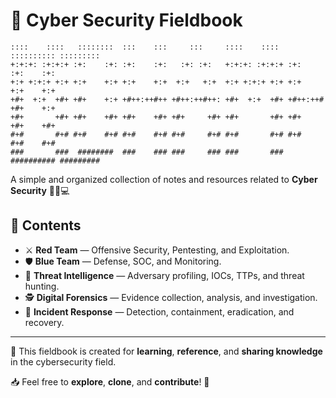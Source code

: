 # 📘 Cyber Security Fieldbook
```
::::    ::::   ::::::::  :::    :::     :::     ::::    ::::  :::::::::: :::::::::  
+:+:+: :+:+:+ :+:    :+: :+:    :+:   :+: :+:   +:+:+: :+:+:+ :+:        :+:    :+: 
+:+ +:+:+ +:+ +:+    +:+ +:+    +:+  +:+   +:+  +:+ +:+:+ +:+ +:+        +:+    +:+ 
+#+  +:+  +#+ +#+    +:+ +#++:++#++ +#++:++#++: +#+  +:+  +#+ +#++:++#   +#+    +:+ 
+#+       +#+ +#+    +#+ +#+    +#+ +#+     +#+ +#+       +#+ +#+        +#+    +#+ 
#+#       #+# #+#    #+# #+#    #+# #+#     #+# #+#       #+# #+#        #+#    #+# 
###       ###  ########  ###    ### ###     ### ###       ### ########## #########
```

A simple and organized collection of notes and resources related to **Cyber Security** 🕵️‍♂️💻

## 📂 Contents

- ⚔️ **Red Team** — Offensive Security, Pentesting, and Exploitation.  
- 🛡️ **Blue Team** — Defense, SOC, and Monitoring.  
- 🧠 **Threat Intelligence** — Adversary profiling, IOCs, TTPs, and threat hunting.  
- 🕵️ **Digital Forensics** — Evidence collection, analysis, and investigation.  
- 🚨 **Incident Response** — Detection, containment, eradication, and recovery.


---

🔐 This fieldbook is created for **learning**, **reference**, and **sharing knowledge** in the cybersecurity field.

📥 Feel free to **explore**, **clone**, and **contribute**! 🚀

